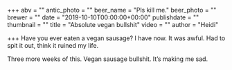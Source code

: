 +++
abv = ""
antic_photo = ""
beer_name = "Pls kill me."
beer_photo = ""
brewer = ""
date = "2019-10-10T00:00:00+00:00"
publishdate = ""
thumbnail = ""
title = "Absolute vegan bullshit"
video = ""
author = "Heidi"
 
+++
Have you ever eaten a vegan sausage? I have now. It was awful. Had to spit it out, think it ruined my life. 

Three more weeks of this. Vegan sausage bullshit. It’s making me sad.